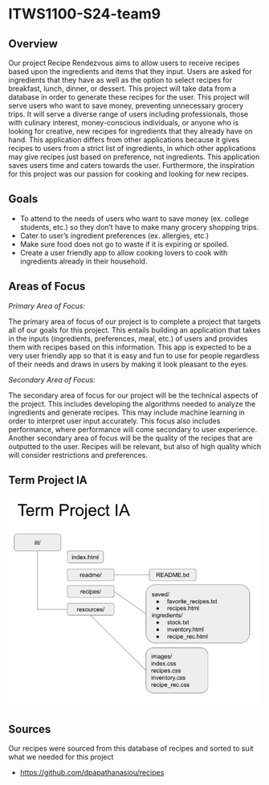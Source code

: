# ITWS1100-S24-team9

## Overview
Our project Recipe Rendezvous aims to allow users to receive recipes based upon the ingredients and items that they input. Users are asked for ingredients that they have as well as the option to select recipes for breakfast, lunch, dinner, or dessert. This project will take data from a database in order to generate these recipes for the user. This project will serve users who want to save money, preventing unnecessary grocery trips. It will serve a diverse range of users including professionals, those with culinary interest, money-conscious individuals, or anyone who is looking for creative, new recipes for ingredients that they already have on hand. This application differs from other applications because it gives recipes to users from a strict list of ingredients, in which other applications may give recipes just based on preference, not ingredients. This application saves users time and caters towards the user. Furthermore, the inspiration for this project was our passion for cooking and looking for new recipes.

## Goals
- To attend to the needs of users who want to save money (ex. college students, etc.) so they don’t have to make many grocery shopping trips. 
- Cater to user’s ingredient preferences (ex. allergies, etc.)
- Make sure food does not go to waste if it is expiring or spoiled.
- Create a user friendly app to allow cooking lovers to cook with ingredients already in their household. 

## Areas of Focus
<em>Primary Area of Focus: </em>


The primary area of focus of our project is to complete a project that targets all of our goals for this project. This entails building an application that takes in the inputs (ingredients, preferences, meal, etc.) of users and provides them with recipes based on this information. This app is expected to be a very user friendly app so that it is easy and fun to use for people regardless of their needs and draws in users by making it look pleasant to the eyes.

<em>Secondary Area of Focus: </em>


The secondary area of focus for our project will be the technical aspects of the project. This includes developing the algorithms needed to analyze the ingredients and generate recipes. This may include machine learning in order to interpret user input accurately. This focus also includes performance, where performance will come secondary to user experience. Another secondary area of focus will be the quality of the recipes that are outputted to the user. Recipes will be relevant, but also of high quality which will consider restrictions and preferences.

## Term Project IA
![Term Project IA](resources/Term-Project-IA.png)

## Sources

Our recipes were sourced from this database of recipes and sorted to suit what we needed for this project

- https://github.com/dpapathanasiou/recipes 
